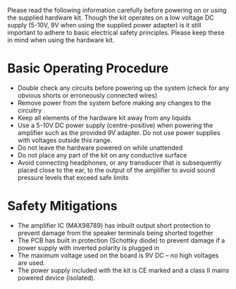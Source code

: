 Please read the following information carefully before powering on or using the supplied hardware kit. Though the kit operates on a low voltage DC supply (5-10V, 9V when using the supplied power adapter) is it still important to adhere to basic electrical safety principles. Please keep these in mind when using the hardware kit.
# Basic Operating Procedure
- Double check any circuits before powering up the system (check for any obvious shorts or erroneously connected wires)
- Remove power from the system before making any changes to the circuitry
- Keep all elements of the hardware kit away from any liquids
- Use a 5-10V DC power supply (centre-positive) when powering the amplifier such as the provided 9V adapter. Do not use power supplies with voltages outside this range.
- Do not leave the hardware powered on while unattended
- Do not place any part of the kit on any conductive surface
- Avoid connecting headphones, or any transducer that is subsequently placed close to the ear, to the output of the amplifier to avoid sound pressure levels that exceed safe limits


# Safety Mitigations
- The amplifier IC (MAX98789) has inbuilt output short protection to prevent damage from the speaker terminals being shorted together
- The PCB has built in protection (Schottky diode) to prevent damage if a power supply with inverted polarity is plugged in
- The maximum voltage used on the board is 9V DC – no high voltages are used.
- The power supply included with the kit is CE marked and a class II mains powered device (isolated).

